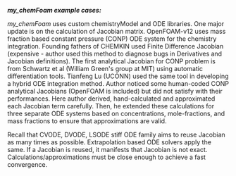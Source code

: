 ****my_chemFoam* example cases:***

*my_chemFoam* uses custom chemistryModel and ODE libraries. One major update is on the calculation of Jacobian matrix. OpenFOAM-v12 uses mass fraction based constant pressure (CONP) ODE system for the chemistry integration. Founding fathers of CHEMKIN used Finite Difference Jacobian (expensive - author used this method to diagnose bugs in Derivatives and Jacobian definitions). The first analytical Jacobian for CONP problem is from Schwartz et al (William Green's group at MIT) using automatic differentiation tools. Tianfeng Lu (UCONN) used the same tool in developing a hybrid ODE integration method. Author noticed some human-coded CONP analytical Jacobians (OpenFOAM is included) but did not satisfy with their performances. Here author derived, hand-calculated and approximated each Jacobian term carefully. Then, he extended these calculations for three separate ODE systems based on concentrations, mole-fractions, and mass fractions to ensure that approximations are valid.

Recall that CVODE, DVODE, LSODE stiff ODE family aims to reuse Jacobian as many times as possible. Extrapolation based ODE solvers apply the same. If a Jacobian is reused, it manifests that Jacobian is not exact. Calculations/approximations must be close enough to achieve a fast convergence. 
